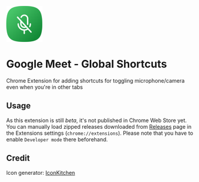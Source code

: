 ![](./public/icon/96.png)

# Google Meet - Global Shortcuts

Chrome Extension for adding shortcuts for toggling microphone/camera even when you're in other tabs

## Usage

As this extension is still *beta*, it's not published in Chrome Web Store yet. You can manually load zipped releases downloaded from [Releases](https://github.com/mkobayashime/google-meet-global-shortcuts/releases) page in the Extensions settings (`chrome://extensions`). Please note that you have to enable `Developer mode` there beforehand.

## Credit

Icon generator: [IconKitchen](https://icon.kitchen/i/H4sIAAAAAAAAAzWPvW7DMAyE34VdPTR%2Fbeq1Q9cCzVYUBS1RMhHJdGQpQRD43UM5yEISH4934A3OGApN0N7AYjoeeooEbU6FGnD%2BM%2FCIKdftRNrAksMSMjTARgYFkc2%2FOAdzA50%2FXEc9Bp%2FQMg1V1fmfHhc4nQonE2iBX0%2BFGhsJklaqeNnuze7tQwULWle02uxx864IB6%2B37XanQe4ZxBF9NXT%2BG63lwVe%2FLCO069cGEvteE%2BrYSc4SH3Mgt9BZnaLYEur3vxpgk7Ctn8mk9UId%2FM133r9j%2FSABAAA%3D)
